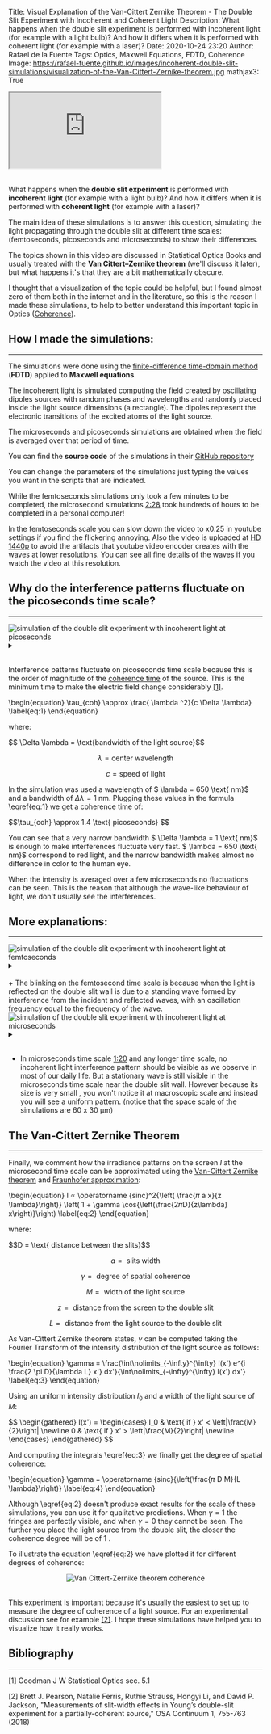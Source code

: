 Title: Visual Explanation of the Van-Cittert Zernike Theorem - The Double Slit Experiment with Incoherent and Coherent Light
Description: What happens when the double slit experiment is performed with incoherent light (for example with a light bulb)? And how it differs when it is performed with coherent light (for example with a laser)?
Date: 2020-10-24 23:20
Author: Rafael de la Fuente
Tags: Optics, Maxwell Equations, FDTD, Coherence
Image: https://rafael-fuente.github.io/images/incoherent-double-slit-simulations/visualization-of-the-Van-Cittert-Zernike-theorem.jpg
mathjax3: True

<!-- 16:9 aspect ratio -->
<div class="embed-responsive embed-responsive-16by9">
<iframe class="embed-responsive-item" src="https://www.youtube.com/embed/5cyzdsd6AOs?vq=hd1440" alt="Simulation of the Double Slit Experiment with Incoherent and Coherent Light" allowfullscreen></iframe>
</div>


<br /> 

What happens when the **double slit experiment** is performed with **incoherent light** (for example with a light bulb)? And how it differs when it is performed with **coherent light**  (for example with a laser)?

The main idea of these simulations is to answer this question, simulating the light propagating through the double slit at different time scales: (femtoseconds, picoseconds and microseconds) to show their differences.

The topics shown in this video are discussed in Statistical Optics Books and usually treated with the **Van Cittert–Zernike theorem** (we'll discuss it later), but what happens it's that they are a bit mathematically obscure.

I thought that a visualization of the topic could be helpful, but I found almost zero of them both in the internet and in the literature, so this is the reason I made these simulations, to help to better understand this important topic in Optics ([Coherence](https://en.wikipedia.org/wiki/Coherence_(physics))).


## How I made the simulations:
---

The simulations were done using the [finite-difference time-domain method](https://en.wikipedia.org/wiki/Finite-difference_time-domain_method) (**FDTD**) applied to **Maxwell equations**.

The incoherent light is simulated computing the field created by oscillating dipoles sources with random phases and wavelengths and randomly placed inside the light source dimensions (a rectangle). The dipoles represent the electronic transitions of the excited atoms of the light source.

The microseconds and picoseconds simulations are obtained when the field is averaged over that period of time.

You can find the **source code** of the simulations in their [GitHub repository](https://github.com/rafael-fuente/Incoherent-Light-Simulation/tree/master/double_slit_simulations)

You can change the parameters of the simulations just typing the values you want in the scripts that are indicated.

While the femtoseconds simulations only took a few minutes to be completed, the microsecond simulations [2:28](https://www.youtube.com/watch?v=5cyzdsd6AOs&t=148s) took hundreds of hours to be completed in a personal computer!

In the femtoseconds scale you can slow down the video to x0.25 in youtube settings if you find the flickering annoying. Also the video is uploaded at [HD 1440p](https://www.youtube.com/watch?v=5cyzdsd6AOs?vq=hd1440)
 to avoid the artifacts that youtube video encoder creates with the waves at lower resolutions. You can see all fine details of the waves if you watch the video at this resolution.


## Why do the interference patterns fluctuate on the picoseconds time scale?
---
<div class="object-and-details">
<div style="text-align:left"><img src="./images/incoherent-double-slit-simulations/simulation-incoherent-picoseconds.jpg" alt="simulation of the double slit experiment with incoherent light at picoseconds" loading="lazy"/></div>
  <details>
    <!-- added role=button to summary to resolve iOS funkiness -->
    <summary role="button" aria-label="static image"></summary>
    <div class="object-and-details1">
      <img src="./images/incoherent-double-slit-simulations/simulation-incoherent-picoseconds.gif" alt="simulation of the double slit experiment with incoherent light at picoseconds" loading="lazy">
    </div>
  </details>
</div>
<br /> 

Interference patterns fluctuate on picoseconds time scale because this is the order of magnitude of the [coherence time](https://en.wikipedia.org/wiki/Coherence_time) of the source. This is the minimum time to make the electric field change considerably [[1]](#references).

<p class="math">
\begin{equation}
\tau_{coh} \approx \frac{ \lambda ^2}{c \Delta \lambda}  \label{eq:1}
\end{equation}
</p>

where:

<p class="math">
$$ \Delta \lambda = \text{bandwidth of the light source}$$

$$ \lambda = \text{center wavelength}$$

$$ c = \text{speed of light}$$
</p>

In the simulation was used a wavelength of $ \lambda = 650 \text{ nm}$ and a bandwidth of $\Delta \lambda = 1 \text{ nm}$. Plugging these values in the formula \eqref{eq:1} we get a coherence time of:

<p class="math">
$$\tau_{coh} \approx 1.4 \text{ picoseconds} $$
</p>

You can see that a very narrow bandwidth $ \Delta \lambda  = 1 \text{ nm}$ is enough to make interferences fluctuate very fast. $ \lambda  = 650 \text{ nm}$ correspond to red light, and the narrow bandwidth makes almost no difference in color to the human eye.

When the intensity is averaged over a few microseconds no fluctuations can be seen. This is the reason that although the wave-like behaviour of light, we don't usually see the interferences.

## More explanations:
---
<div class="object-and-details">
<div style="text-align:left"><img src="./images/incoherent-double-slit-simulations/simulation-incoherent-femtoseconds.jpg" alt="simulation of the double slit experiment with incoherent light at femtoseconds" loading="lazy"/></div>
  <details>
    <!-- added role=button to summary to resolve iOS funkiness -->
    <summary role="button" aria-label="static image"></summary>
    <div class="object-and-details1">
      <img src="./images/incoherent-double-slit-simulations/simulation-incoherent-femtoseconds.gif" alt="simulation of the double slit experiment with incoherent light at femtoseconds" loading="lazy">
    </div>
  </details>
</div>
<br /> 
+ The blinking on the femtosecond time scale is because when the light is reflected on the double slit wall is due to a standing wave formed by interference from the incident and reflected waves, with an oscillation frequency equal to the frequency of the wave.

<div class="object-and-details">
<div style="text-align:left"><img src="./images/incoherent-double-slit-simulations/simulation-incoherent-microseconds.jpg" alt="simulation of the double slit experiment with incoherent light at microseconds" loading="lazy"/></div>
  <details>
    <!-- added role=button to summary to resolve iOS funkiness -->
    <summary role="button" aria-label="static image"></summary>
    <div class="object-and-details1">
      <img src="./images/incoherent-double-slit-simulations/simulation-incoherent-microseconds.gif" alt="simulation of the double slit experiment with incoherent light at microseconds" loading="lazy">
    </div>
  </details>
</div>
<br /> 

+ In microseconds time scale [1:20](https://www.youtube.com/watch?v=5cyzdsd6AOs&t=80s) and any longer time scale, no incoherent light interference pattern should be visible as we observe in most of our daily life. But a stationary wave is still visible in the microseconds time scale near the double slit wall. However because its size is very small , you won't notice it at macroscopic scale and instead you will see a uniform pattern. (notice that the space scale of the simulations are 60 x 30 μm)

## The Van-Cittert Zernike Theorem
---

Finally, we comment how the irradiance patterns on the screen $I$ at the microsecond time scale can be approximated using the [Van-Cittert Zernike theorem](https://en.wikipedia.org/wiki/Van_Cittert%E2%80%93Zernike_theorem) and [Fraunhofer approximation](https://en.wikipedia.org/wiki/Fraunhofer_diffraction):

<p class="math">
\begin{equation}
I ∝ \operatorname {sinc}^2{\left( \frac{𝜋 a x}{z \lambda}\right)} \left( 1 + \gamma  \cos{\left(\frac{2𝜋D}{z\lambda}  x\right)}\right) \label{eq:2}
\end{equation}
</p>


where:

<p class="math">
$$D = \text{ distance between the slits}$$

$$a = \text{ slits width}$$

$$\gamma = \text{ degree of spatial coherence}$$  

$$M = \text{ width of the light source}$$

$$z = \text{ distance from the screen to the double slit}$$

$$L = \text{ distance from the light source to the double slit}$$
</p>

As Van-Cittert Zernike theorem states, $\gamma$ can be computed taking the Fourier Transform of the intensity distribution of the light source as follows:

<p class="math">
\begin{equation}
  \gamma = \frac{\int\nolimits_{-\infty}^{\infty}  I(x') e^{i \frac{2 \pi D}{\lambda L} x'} dx'}{\int\nolimits_{-\infty}^{\infty} I(x')  dx'} \label{eq:3}
\end{equation}
</p>

Using an uniform intensity distribution $I_0$ and a width of the light source of $M$:

<p class="math">
$$
\begin{gathered}
I(x') = \begin{cases}
 I_0 & \text{ if } x' < \left|\frac{M}{2}\right| \newline
 0 & \text{ if } x' > \left|\frac{M}{2}\right| \newline 
\end{cases}
\end{gathered}
$$
</p>

And computing the integrals \eqref{eq:3} we finally get the degree of spatial coherence:

<p class="math">
\begin{equation}
\gamma = \operatorname {sinc}{\left(\frac{𝜋 D M}{L \lambda}\right)} \label{eq:4}
\end{equation}
</p>

Although \eqref{eq:2} doesn't produce exact results for the scale of these simulations, you can use it for qualitative predictions. When $\gamma = 1$ the fringes are perfectly visible, and when $\gamma = 0$ they cannot be seen. The further you place the light source from the double slit, the closer the coherence degree will be of $1$ .

To illustrate the equation \eqref{eq:2} we have plotted it for different degrees of coherence:

<div style="text-align:center"><img src="./images/incoherent-double-slit-simulations/Van-Cittert-Zernike-Theorem-coherence.png" alt="Van Cittert-Zernike theorem coherence"/></div>
<br /> 



This experiment is important because it's usually the easiest to set up to measure the degree of coherence of a light source. For an experimental discussion see for example [[2]](#references). I hope these simulations have helped you to visualize how it really works.

## Bibliography
---

<div class="references" id="references"></div>

[1] Goodman J W Statistical Optics sec. 5.1<br /> 

[2] Brett J. Pearson, Natalie Ferris, Ruthie Strauss, Hongyi Li, and David P. Jackson, "Measurements of slit-width effects in Young’s double-slit experiment for a partially-coherent source," OSA Continuum 1, 755-763 (2018)

